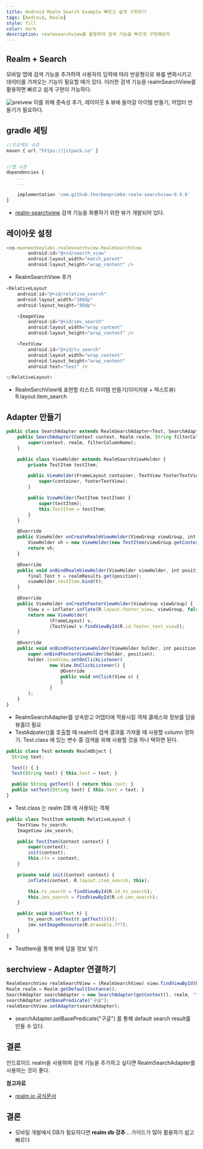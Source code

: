 ```yaml
---
title: Android Realm Search Example 빠르고 쉽게 구현하기
tags: [Android, Realm]
style: fill
color: dark
description: realmsearchview를 활용하여 검색 기능을 빠르게 구현해보자
---
```


## Realm + Search
모바일 앱에 검색 기능을 추가하여 사용자의 입력에 따라 반응형으로 뷰를 변화시키고 데이터를 가져오는 기능이 필요할 때가 있다. 이러한 검색 기능을 realmSearchView를 활용하면 빠르고 쉽게 구현이 가능하다. 

![preivew](https://raw.githubusercontent.com/thorbenprimke/realm-searchview/master/extra/screencast-demo-app.gif)
이를 위해 종속성 추가, 레이아웃 & 뷰에 들어갈 아이템 만들기, 어댑터 만들기가 필요하다.

## gradle 세팅
```javascript
//프로젝트 수준
maven { url "https://jitpack.io" }


//앱 수준
dependencies {
    ...
    ...

    implementation 'com.github.thorbenprimke:realm-searchview:0.9.6'
}
```
- [realm-searchview](https://github.com/thorbenprimke/realm-searchview) 검색 기능을 화룡하기 위한 뷰가 개발되어 있다.


## 레이아웃 설정

```javascript
<co.moonmonkeylabs.realmsearchview.RealmSearchView
        android:id="@+id/search_view"
        android:layout_width="match_parent"
        android:layout_height="wrap_content" />
```
- RealmSearchView 추가

```javascript
<RelativeLayout
    android:id="@+id/relative_search"
    android:layout_width="100dp"
    android:layout_height="80dp">

    <ImageView
        android:id="@+id/imv_search"
        android:layout_width="wrap_content"
        android:layout_height="wrap_content" />

    <TextView
        android:id="@+id/tv_search"
        android:layout_width="wrap_content"
        android:layout_height="wrap_content"
        android:text="test" />

</RelativeLayout>
```
- RealmSerchView에 표현할 리스트 아이템 만들기(이미지뷰 + 텍스트뷰) R.layout.item_search

## Adapter 만들기

```javascript
public class SearchAdapter extends RealmSearchAdapter<Test, SearchAdapter.ViewHolder> {
    public SearchAdapter(Context context, Realm realm, String filterColumnName) {
        super(context, realm, filterColumnName);
    }

    public class ViewHolder extends RealmSearchViewHolder {
        private TestItem testItem;

        public ViewHolder(FrameLayout container, TextView footerTextView) {
            super(container, footerTextView);
        }

        public ViewHolder(TestItem testItem) {
            super(testItem);
            this.TestItem = testItem;
        }
    }

    @Override
    public ViewHolder onCreateRealmViewHolder(ViewGroup viewGroup, int viewType) {
        ViewHolder vh = new ViewHolder(new TestItem(viewGroup.getContext()));
        return vh;
    }

    @Override
    public void onBindRealmViewHolder(ViewHolder viewHolder, int position) {
        final Test t = realmResults.get(position);
        viewHolder.testItem.bind(t);
    }

    @Override
    public ViewHolder onCreateFooterViewHolder(ViewGroup viewGroup) {
        View v = inflater.inflate(R.layout.footer_view, viewGroup, false);
        return new ViewHolder(
                (FrameLayout) v,
                (TextView) v.findViewById(R.id.footer_text_view));
    }

    @Override
    public void onBindFooterViewHolder(ViewHolder holder, int position) {
        super.onBindFooterViewHolder(holder, position);
        holder.itemView.setOnClickListener(
                new View.OnClickListener() {
                    @Override
                    public void onClick(View v) {
                    }
                }
        );
    }
}
```
- RealmSearchAdapter를 상속받고 어댑터에 적용시킬 객체 클래스와 정보를 담을 뷰홀더 필요
- TestAdpater()를 호출할 때 realm의 검색 결과를 가져올 때 사용할 column 정하기. Test.class 에 있는 변수 중 검색을 위해 사용할 것을 하나 택하면 된다.

```javascript
public class Test extends RealmObject {
  String text;

  Test() { }
  Test(String text) { this.text = text; }

  public String getText() { return this.text; }
  public setText(String text) { this.text = text; }
}
```
- Test.class 는 realm DB 에 사용되는 객체

```javascript
public class TestItem extends RelativeLayout {
    TextView tv_search;
    ImageView imv_search;

    public TestItem(Context context) {
        super(context);
        init(context);
        this.ctx = context;
    }

    private void init(Context context) {
        inflate(context, R.layout.item_search, this);

        this.tv_search = findViewById(R.id.tv_search);
        this.imv_search = findViewById(R.id.imv_search);
    }

    public void bind(Text t) {
        tv_search.setText(t.getText()());
        imv.setImageResource(R.drawable.???);
    }
}

```
- TestItem을 통해 뷰에 담을 정보 넣기 


## serchview - Adapter 연결하기

```javascript
RealmSearchView realmSearchView = (RealmSearchView) view.findViewById(R.id.search_view);
Realm realm = Realm.getDefaultInstance();
SearchAdapter searchAdapter = new SearchAdapter(getContext(), realm, "text", this);
searchAdapter.setBasePredicate("구글");
realmSearchView.setAdapter(searchAdapter);

```
- searchAdapter.setBasePredicate("구글") 를 통해 default search result를 만들 수 있다.

## 결론
안드로이드 realm을 사용하여 검색 기능을 추가하고 싶다면 RealmSearchAdapter를 사용하는 것이 좋다.

**참고자료**
- [realm.io 공식문서](https://academy.realm.io/kr/posts/android-recycler-view/) 

## 결론
- 모바일 개발에서 DB가 필요하다면 **realm db 강추** .. 가이드가 많아 활용하기 쉽고 빠르다